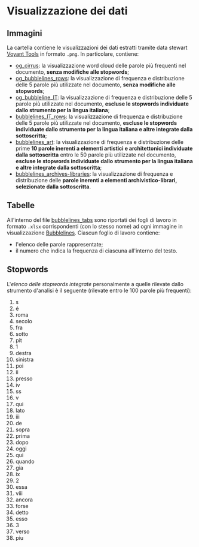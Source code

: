 # Visualizzazione dei dati

## Immagini

La cartella contiene le visualizzazioni dei dati estratti tramite data stewart [Voyant Tools](https://voyant-tools.org/) in formato `.png`. In particolare, contiene:
  * [og_cirrus](https://github.com/ggdrll/esame/blob/main/docs/viz/og_cirrus.png): la visualizzazione word cloud delle parole più frequenti nel documento, **senza modifiche alle stopwords**;
  * [og_bubblelines_rows](https://github.com/ggdrll/esame/blob/main/docs/viz/og_bubblelines_rows.png): la visualizzazione di frequenza e distribuzione delle 5 parole più utilizzate nel documento, **senza modifiche alle stopwords**;
  * [og_bubbleline_IT](https://github.com/ggdrll/esame/blob/main/docs/viz/og_bubblelines_IT.png): la visualizzazione di frequenza e distribuzione delle 5 parole più utilizzate nel documento, **escluse le stopwords individuate dallo strumento per la lingua italiana**;
  * [bubblelines_IT_rows](https://github.com/ggdrll/esame/blob/main/docs/viz/bubblelines_IT_rows.png): la visualizzazione di frequenza e distribuzione delle 5 parole più utilizzate nel documento, **escluse le stopwords individuate dallo strumento per la lingua italiana e altre integrate dalla sottoscritta**;
  * [bubblelines_art](https://github.com/ggdrll/esame/blob/main/docs/viz/bubblelines_art.png): la visualizzazione di frequenza e distribuzione delle prime **10 parole inerenti a elementi artistici e architettonici individuate dalla sottoscritta** entro le 50 parole più utilizzate nel documento, **escluse le stopwords individuate dallo strumento per la lingua italiana e altre integrate dalla sottoscritta**;
  * [bubblelines_archives-libraries](https://github.com/ggdrll/esame/blob/main/docs/viz/bubblelines_archives-libraries.png): la visualizzazione di frequenza e distribuzione delle **parole inerenti a elementi archivistico-librari, selezionate dalla sottoscritta**.


## Tabelle

All'interno del file [bubblelines_tabs](https://github.com/ggdrll/esame/blob/main/docs/viz/bubblelines_tabs.xlsx) sono riportati dei fogli di lavoro in formato `.xlsx` corrispondenti (con lo stesso nome) ad ogni immagine in visualizzazione [Bubblelines](https://voyant-tools.org/docs/#!/guide/bubblelines). Ciascun foglio di lavoro contiene:
* l'elenco delle parole rappresentate;
* il numero che indica la frequenza di ciascuna all'interno del testo.


## Stopwords

L'*elenco delle stopwords integrate* personalmente a quelle rilevate dallo strumento d'analisi è il seguente (rilevate entro le 100 parole più frequenti):
1) s
2) é
3) roma
4) secolo
5) fra
6) sotto
7) pit
8) 1
9) destra
10) sinistra
11) poi
12) ii
13) presso
14) iv
15) ss
16) v
17) qui
18) lato
19) iii
20) de
21) sopra
22) prima
23) dopo
24) oggi
25) qui
26) quando
27) gia
28) ix
29) 2
30) essa
31) viii
32) ancora
33) forse
34) detto
35) esso
36) 3
37) verso
38) piu

